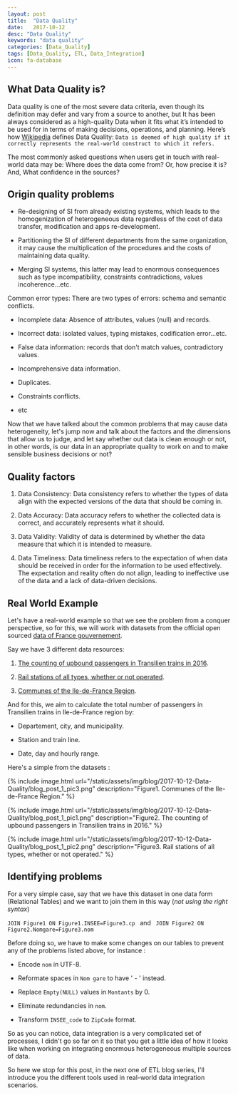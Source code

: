 ```yaml
---
layout: post
title:  "Data Quality"
date:   2017-10-12
desc: "Data Quality"
keywords: "data quality"
categories: [Data_Quality]
tags: [Data_Quality, ETL, Data_Integration]
icon: fa-database
---
```


## What Data Quality is?
Data quality is one of the most severe data criteria, even though its definition may defer and vary from a source to another, but It has been always considered as a high-quality Data when it fits what it’s intended to be used for in terms of making decisions, operations, and planning.
Here’s how [Wikipedia](https://en.wikipedia.org/wiki/Data_quality "Wikipedia") defines Data Quality:
```Data is deemed of high quality if it correctly represents the real-world construct to which it refers.```

The most commonly asked questions when users get in touch with real-world data may be: Where does the data come from? Or, how precise it is? And, What confidence in the sources?

## Origin quality problems
-	Re-designing of SI from already existing systems, which leads to the homogenization of heterogeneous data regardless of the cost of data transfer, modification and apps re-development.

-	Partitioning the SI of different departments from the same organization, it may cause the multiplication of the procedures and the costs of maintaining data quality.

-	Merging SI systems, this latter may lead to enormous consequences such as type incompatibility, constraints contradictions, values incoherence…etc.

Common error types:
There are two types of errors: schema and semantic conflicts.

-	Incomplete data: Absence of attributes, values (null) and records.

-	Incorrect data: isolated values, typing mistakes, codification error...etc.

-	False data information: records that don't match values, contradictory values.

-	Incomprehensive data information.

-	Duplicates.

-	Constraints conflicts.

- etc

Now that we have talked about the common problems that may cause data heterogeneity, let's jump now and talk about the factors and the dimensions that allow us to judge, and let say whether out data is clean enough or not, in other words, is our data in an appropriate quality to work on and to make sensible business decisions or not?

## Quality factors
1. Data Consistency: Data consistency refers to whether the types of data align with the expected versions of the data that should be coming in.

2. Data Accuracy: Data accuracy refers to whether the collected data is correct, and accurately represents what it should.

3. Data Validity: Validity of data is determined by whether the data measure that which it is intended to measure.

4. Data Timeliness: Data timeliness refers to the expectation of when data should be received in order for the information to be used effectively. The expectation and reality often do not align, leading to ineffective use of the data and a lack of data-driven decisions.

## Real World Example

Let's have a real-world example so that we see the problem from a conquer perspective, so for this, we will work with datasets from the official open sourced [data of France gouvernement](https://www.data.gouv.fr/fr/datasets/ "data.gouv.fr").

Say we have 3 different data resources:
1. [The counting of upbound passengers in Transilien trains in 2016](https://www.data.gouv.fr/fr/datasets/comptage-des-voyageurs-montants-dans-les-trains-transilien-1/).

2. [Rail stations of all types, whether or not operated](https://www.data.gouv.fr/fr/datasets/gares-ferroviaires-de-tous-types-exploitees-ou-non-idf/).

3. [Communes of the Ile-de-France Region](https://www.data.gouv.fr/fr/datasets/les-communes/).

And for this, we aim to calculate the total number of passengers in Transilien trains in Ile-de-France region by:
- Departement, city, and municipality.

- Station and train line.

- Date, day and hourly range.

Here's a simple from the datasets :

{% include image.html url="/static/assets/img/blog/2017-10-12-Data-Quality/blog_post_1_pic3.png" description="Figure1. Communes of the Ile-de-France Region." %}

{% include image.html url="/static/assets/img/blog/2017-10-12-Data-Quality/blog_post_1_pic1.png" description="Figure2. The counting of upbound passengers in Transilien trains in 2016." %}

{% include image.html url="/static/assets/img/blog/2017-10-12-Data-Quality/blog_post_1_pic2.png" description="Figure3. Rail stations of all types, whether or not operated." %}

<!-- ![](/static/assets/img/blog/2017-10-12-Data-Quality/blog_post_1_pic2.png)
*Figure3. Rail stations of all types, whether or not operated.* -->

## Identifying problems
For a very simple case, say that we have this dataset in one data form (Relational Tables) and we want to join them in this way (*not using the right syntax*)

```JOIN Figure1 ON Figure1.INSEE=Figure3.cp ``` and ``` JOIN Figure2 ON Figure2.Nomgare=Figure3.nom```

Before doing so, we have to make some changes on our tables to prevent any of the problems listed above, for instance :

- Encode `nom` in UTF-8.

- Reformate spaces in `Nom gare` to have ' - ' instead.

- Replace `Empty(NULL)` values in `Montants` by 0.

- Eliminate redundancies in `nom`.

- Transform `INSEE_code` to `ZipCode` format.

So as you can notice, data integration is a very complicated set of processes, I didn't go so far on it so that you get a little idea of how it looks like when working on integrating enormous heterogeneous multiple sources of data.

So here we stop for this post, in the next one of ETL blog series, I'll introduce you the different tools used in real-world data integration scenarios.
